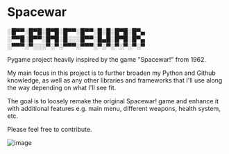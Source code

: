 # Spacewar

░█▀▀░█▀█░█▀█░█▀▀░█▀▀░█░█░█▀█░█▀▄              
░▀▀█░█▀▀░█▀█░█░░░█▀▀░█▄█░█▀█░█▀▄                  
░▀▀▀░▀░░░▀░▀░▀▀▀░▀▀▀░▀░▀░▀░▀░▀░▀
			
Pygame project heavily inspired by the game "Spacewar!" from 1962.

My main focus in this project is to further broaden my Python and Github knowledge, as well as any other libraries and frameworks that I'll use along the way depending on what I'll see fit.

The goal is to loosely remake the original Spacewar! game and enhance it with additional features e.g. main menu, different weapons, health system, etc.

Please feel free to contribute.

![image](https://github.com/Dan-96/Spacewar/assets/88732572/29592d49-da2f-4786-86f7-9b3dff12f35e)




